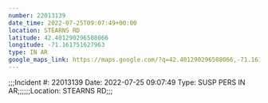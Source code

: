 ```yaml
---
number: 22013139
date_time: 2022-07-25T09:07:49+00:00
location: STEARNS RD
latitude: 42.401290296508066
longitude: -71.161751627963
type: IN AR
google_maps_link: https://maps.google.com/?q=42.401290296508066,-71.161751627963
---
```


;;;Incident #: 22013139  Date: 2022-07-25 09:07:49   Type: SUSP PERS IN AR;;;;;;Location: STEARNS RD;;;
